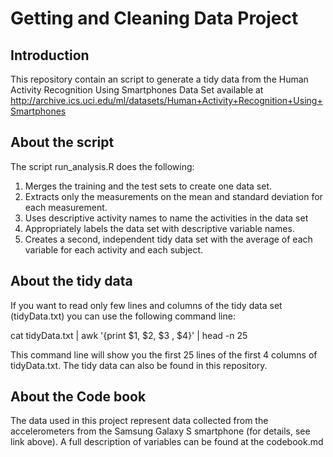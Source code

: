 

# Getting and Cleaning Data Project 
  
## Introduction

  This repository contain an script to generate a tidy data from the Human Activity Recognition Using Smartphones Data Set available at
  http://archive.ics.uci.edu/ml/datasets/Human+Activity+Recognition+Using+Smartphones

## About the script

  The script run_analysis.R does the following: 
 
  1) Merges the training and the test sets to create one data set. 
  2) Extracts only the measurements on the mean and standard deviation for each measurement.
  3) Uses descriptive activity names to name the activities in the data set   
  4) Appropriately labels the data set with descriptive variable names.    
  5) Creates a second, independent tidy data set with the average of each variable for each activity and each subject. 
 

## About the tidy data
If you want to read only few lines and columns of the tidy data set (tidyData.txt) you can use the following command line:

cat  tidyData.txt | awk '{print $1, $2, $3 , $4}' | head -n 25

This command line will show you the first 25 lines of the first 4 columns of tidyData.txt.
The tidy data can also be found in this repository.


## About the Code book
The data used in this project represent data collected from the accelerometers from the Samsung Galaxy S smartphone (for details, see link above).
A full description of variables can be found at the codebook.md



